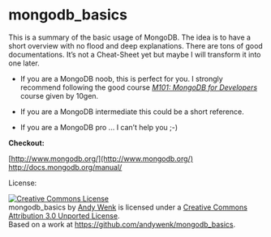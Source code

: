 mongodb_basics
==============

This is a summary of the basic usage of MongoDB. The idea is to have a short overview with no flood and deep explanations. There are tons of good documentations. It’s not a Cheat-Sheet yet but maybe I will transform it into one later.

* If you are a MongoDB noob, this is perfect for you. I strongly recommend following the good course [*M101: MongoDB for Developers*](https://education.10gen.com/courses/) course given by 10gen.  
 
* If you are a MongoDB intermediate this could be a short reference.  
 
* If you are a MongoDB pro ... I can’t help you ;-)

**Checkout:**

[http://www.mongodb.org/](http://www.mongodb.org/)  
[http://docs.mongodb.org/manual/ ](http://docs.mongodb.org/manual/)  

License:

<a rel="license" href="http://creativecommons.org/licenses/by/3.0/deed.en_US"><img alt="Creative Commons License" style="border-width:0" src="http://i.creativecommons.org/l/by/3.0/88x31.png" /></a><br /><span xmlns:dct="http://purl.org/dc/terms/" href="http://purl.org/dc/dcmitype/Text" property="dct:title" rel="dct:type">mongodb_basics</span> by <a xmlns:cc="http://creativecommons.org/ns#" href="https://github.com/andywenk/mongodb_basics" property="cc:attributionName" rel="cc:attributionURL">Andy Wenk</a> is licensed under a <a rel="license" href="http://creativecommons.org/licenses/by/3.0/deed.en_US">Creative Commons Attribution 3.0 Unported License</a>.<br />Based on a work at <a xmlns:dct="http://purl.org/dc/terms/" href="https://github.com/andywenk/mongodb_basics" rel="dct:source">https://github.com/andywenk/mongodb_basics</a>.
